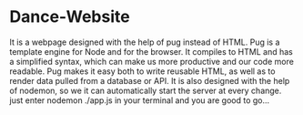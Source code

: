 # Dance-Website
It is a webpage designed with the help of pug instead of HTML. Pug is a template engine for Node and for the browser. It compiles to HTML and has a simplified syntax, which can make us more productive and our code more readable. Pug makes it easy both to write reusable HTML, as well as to render data pulled from a database or API. 
It is also designed with the help of nodemon, so we it can automatically start the server at every change.
just enter nodemon ./app.js in your terminal and you are good to go...
